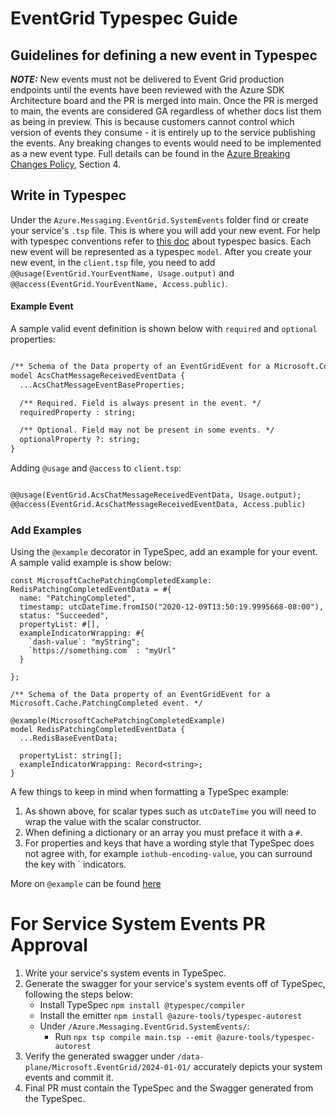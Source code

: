 # EventGrid Typespec Guide

## Guidelines for defining a new event in Typespec

 **_NOTE:_** New events must not be delivered to Event Grid production endpoints until the events have been reviewed with the Azure SDK Architecture board and the PR is merged into main. Once the PR is merged to main, the events are considered GA regardless of whether docs list them as being in preview. This is because customers cannot control which version of events they consume - it is entirely up to the service publishing the events. Any breaking changes to events would need to be implemented as a new event type. Full details can be found in the [Azure Breaking Changes Policy](http://aka.ms/AzBreakingChangesPolicy/), Section 4.

## Write in Typespec

Under the `Azure.Messaging.EventGrid.SystemEvents` folder find or create your service's `.tsp` file. This is where you will add your new event. For help with typespec conventions refer to [this doc](https://microsoft.github.io/typespec/) about typespec basics. Each new event will be represented as a typespec `model`. After you create your new event, in the `client.tsp` file, you need to add `@@usage(EventGrid.YourEventName, Usage.output)` and `@@access(EventGrid.YourEventName, Access.public)`.

#### Example Event


A sample valid event definition is shown below with `required` and `optional` properties:
~~~ markdown

/** Schema of the Data property of an EventGridEvent for a Microsoft.Communication.ChatMessageReceived event. */
model AcsChatMessageReceivedEventData {
  ...AcsChatMessageEventBaseProperties;

  /** Required. Field is always present in the event. */
  requiredProperty : string;    

  /** Optional. Field may not be present in some events. */
  optionalProperty ?: string;
}
~~~

Adding `@usage` and `@access` to `client.tsp`:
~~~ markdown

@@usage(EventGrid.AcsChatMessageReceivedEventData, Usage.output);
@@access(EventGrid.AcsChatMessageReceivedEventData, Access.public)
~~~

### Add Examples

Using the `@example` decorator in TypeSpec, add an example for your event. A sample valid example is show below:

~~~ typespec
const MicrosoftCachePatchingCompletedExample: RedisPatchingCompletedEventData = #{
  name: "PatchingCompleted",
  timestamp: utcDateTime.fromISO("2020-12-09T13:50:19.9995668-08:00"),
  status: "Succeeded",
  propertyList: #[],
  exampleIndicatorWrapping: #{
    `dash-value`: "myString";
    `https://something.com` : "myUrl"
  }

};

/** Schema of the Data property of an EventGridEvent for a Microsoft.Cache.PatchingCompleted event. */

@example(MicrosoftCachePatchingCompletedExample)
model RedisPatchingCompletedEventData {
  ...RedisBaseEventData;

  propertyList: string[];
  exampleIndicatorWrapping: Record<string>;
}
~~~

A few things to keep in mind when formatting a TypeSpec example:

1. As shown above, for scalar types such as `utcDateTime` you will need to wrap the value with the scalar constructor.
2. When defining a dictionary or an array you must preface it with a `#`.
3. For properties and keys that have a wording style that TypeSpec does not agree with, for example `iothub-encoding-value`, you can surround the key with ` indicators. 

More on `@example` can be found [here](https://typespec.io/docs/standard-library/examples/#define-typed-examples-using-const)

# For Service System Events PR Approval

1) Write your service's system events in TypeSpec.
1) Generate the swagger for your service's system events off of TypeSpec, following the steps below:
    - Install TypeSpec `npm install @typespec/compiler`
    - Install the emitter `npm install @azure-tools/typespec-autorest`
    - Under `/Azure.Messaging.EventGrid.SystemEvents/`:
        - Run `npx tsp compile main.tsp --emit @azure-tools/typespec-autorest`
1) Verify the generated swagger under `/data-plane/Microsoft.EventGrid/2024-01-01/` accurately depicts your system events and commit it.
1) Final PR must contain the TypeSpec and the Swagger generated from the TypeSpec.